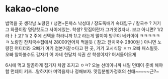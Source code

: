 # kakao-clone

 밥먹을 곳 생각남
 노량진 / 냉면+돈까스
 낙성대  / 장도뚝배기
 숙대입구 / 칼국수 ? 거기 그 와플이랑 명랑핫도그 사이에있는. 학생? 맛집이란가 그거잇었자너.
  보고 아니면? 1/2 라ㅏㅏ고?
  1/ 2 주에 선택을 하라니까 1/.2 라는게 말이야 방구야 베커이야
  ㅋㅋㅋㅋㅋㅋ
  노량진 잔치국수집에서 28000언어치 먹을듯 ( 참고: 잔치국수 2800원 )
  아니면 노량진 어디더라 오빠가 여기  첨본거같ㅇ다고 한 곳, 거기
  고시식당 ㅈㄲ 오빠 패스될듯. 오빠 알아볼수도 갑자기 어 자네 한달치 식권 산 학생이지? 어서들어오게

6시에 먹고 깔끔하게 집가자 차얌 조지고
ㅇㅋ?
오늘 선데이니까 내일 먼데이 준비 해야함
먼데이 키즈...랄하지마 머먹을지나 정해보자.
맛집분별가정호의 선태~~~~~근?~ 
